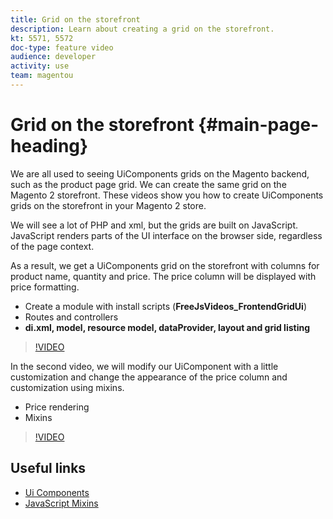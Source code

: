 ```yaml
---
title: Grid on the storefront
description: Learn about creating a grid on the storefront.
kt: 5571, 5572
doc-type: feature video
audience: developer
activity: use
team: magentou
---
```


# Grid on the storefront {#main-page-heading}

We are all used to seeing UiComponents grids on the Magento backend, such as the product page grid. We can create the same grid on the Magento 2 storefront. These videos show you how to create UiComponents grids on the storefront in your Magento 2 store.

We will see a lot of PHP and xml, but the grids are built on JavaScript. JavaScript renders parts of the UI interface on the browser side, regardless of the page context.

As a result, we get a UiComponents grid on the storefront with columns for product name, quantity and price. The price column will be displayed with price formatting.

* Create a module with install scripts (**FreeJsVideos_FrontendGridUi**)
* Routes and controllers
* **di.xml, model, resource model, dataProvider, layout and grid listing**

>[!VIDEO](https://video.tv.adobe.com/v/35759?quality=12&learn=on)

In the second video, we will modify our UiComponent with a little customization and change the appearance of the price column and customization using mixins.
* Price rendering
* Mixins

>[!VIDEO](https://video.tv.adobe.com/v/35760?quality=12&learn=on)

## Useful links 

* [Ui Components](https://devdocs.magento.com/guides/v2.4/ui_comp_guide/bk-ui_comps.html)
* [JavaScript Mixins](https://devdocs.magento.com/guides/v2.4/javascript-dev-guide/javascript/js_mixins.html)
